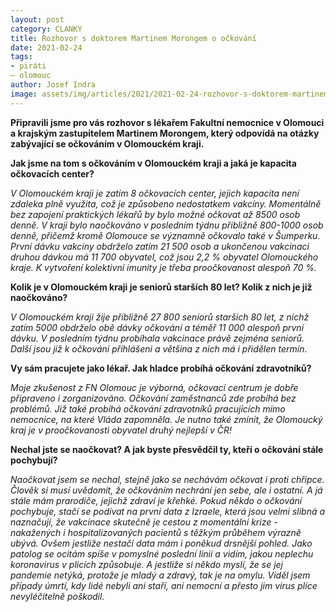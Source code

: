 ```yaml
---
layout: post
category: CLANKY
title: Rozhovor s doktorem Martinem Morongem o očkování
date: 2021-02-24
tags: 
- piráti
– olomouc
author: Josef Indra
image: assets/img/articles/2021/2021-02-24-rozhovor-s-doktorem-martinem-morongem-o-ockovani.jpg  #751x422 pixelu
---
```

**Připravili jsme pro vás rozhovor s lékařem Fakultní nemocnice v Olomouci a krajským zastupitelem Martinem Morongem, který odpovídá na otázky zabývající se očkováním v Olomouckém kraji.**

**Jak jsme na tom s očkováním v Olomouckém kraji a jaká je kapacita očkovacích center?**

*V Olomouckém kraji je zatím 8 očkovacích center, jejich kapacita není zdaleka plně využita, což je způsobeno nedostatkem vakcíny. Momentálně bez zapojení praktických lékařů by bylo možné očkovat až 8500 osob denně. V kraji bylo naočkováno v posledním týdnu přibližně 800-1000 osob denně, přičemž kromě Olomouce se významně očkovalo také v Šumperku. První dávku vakcíny obdrželo zatím 21 500 osob a ukončenou vakcinaci druhou dávkou má 11 700 obyvatel, což jsou 2,2 % obyvatel Olomouckého kraje. K vytvoření kolektivní imunity je třeba proočkovanost alespoň 70 %.*

**Kolik je v Olomouckém kraji je seniorů starších 80 let? Kolik z nich je již naočkováno?**

*V Olomouckém kraji žije přibližně 27 800 seniorů starších 80 let, z nichž zatím 5000 obdrželo obě dávky očkování a téměř 11 000 alespoň první dávku. V posledním týdnu probíhala vakcinace právě zejména seniorů. Další jsou již k očkování přihlášeni a většina z nich má i přidělen termín.*

**Vy sám pracujete jako lékař. Jak hladce probíhá očkování zdravotníků?**

*Moje zkušenost z FN Olomouc je výborná, očkovací centrum je dobře připraveno i zorganizováno. Očkování zaměstnanců zde probíhá bez problémů. Již také probíhá očkování zdravotníků pracujících mimo nemocnice, na které Vláda zapomněla. Je nutno také zmínit, že Olomoucký kraj je v proočkovanosti obyvatel druhý nejlepší v ČR!*

**Nechal jste se naočkovat? A jak byste přesvědčil ty, kteří o očkování stále pochybují?**

*Naočkovat jsem se nechal, stejně jako se nechávám očkovat i proti chřipce. Člověk si musí uvědomit, že očkováním nechrání jen sebe, ale i ostatní. A já stále mám prarodiče, jejichž zdraví je křehké. Pokud někdo o očkování pochybuje, stačí se podívat na první data z Izraele, která jsou velmi slibná a naznačují, že vakcinace skutečně je cestou z momentální krize - nakažených i hospitalizovaných pacientů s těžkým průběhem výrazně ubývá. Ovšem jestliže nestačí data mám i poněkud drsnější pohled. Jako patolog se ocitám spíše v pomyslné poslední linii a vidím, jakou neplechu koronavirus v plicích způsobuje. A jestliže si někdo myslí, že se jej pandemie netýká, protože je mladý a zdravý, tak je na omylu. Viděl jsem případy úmrtí, kdy lidé nebyli ani staří, ani nemocní a přesto jim virus plíce nevyléčitelně poškodil.*
